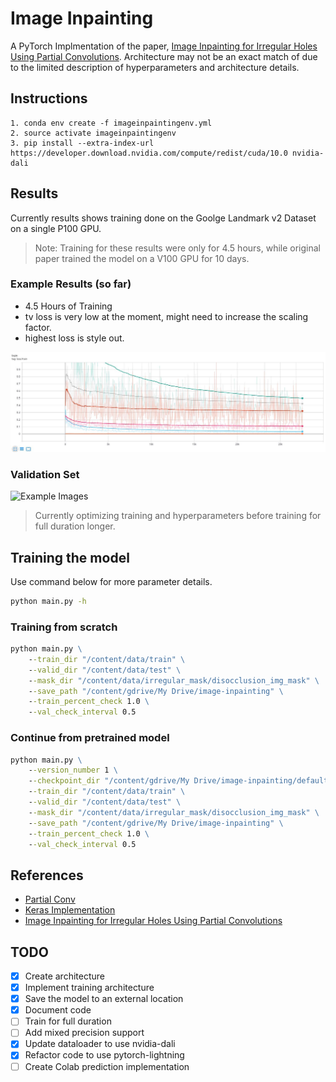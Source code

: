 # Image Inpainting

A PyTorch Implmentation of the paper, [Image Inpainting for Irregular Holes Using Partial Convolutions](https://arxiv.org/pdf/1804.07723.pdf). Architecture may not be an exact match of due to the limited description of hyperparameters and architecture details.


## Instructions

```
1. conda env create -f imageinpaintingenv.yml
2. source activate imageinpaintingenv
3. pip install --extra-index-url https://developer.download.nvidia.com/compute/redist/cuda/10.0 nvidia-dali
```

## Results

Currently results shows training done on the Goolge Landmark v2 Dataset on a single P100 GPU.

> Note: Training for these results were only for 4.5 hours, while original paper trained the model on a V100 GPU for 10 days.


### Example Results (so far)

- 4.5 Hours of Training
- tv loss is very low at the moment, might need to increase the scaling factor.
- highest loss is style out.

![Example Images](res/sample_training.JPG)

### Validation Set

![Example Images](res/individualImage.png)

> Currently optimizing training and hyperparameters before training for full duration longer.

## Training the model

Use command below for more parameter details.
```cmd
python main.py -h
```

### Training from scratch

```cmd
python main.py \
    --train_dir "/content/data/train" \
    --valid_dir "/content/data/test" \
    --mask_dir "/content/data/irregular_mask/disocclusion_img_mask" \
    --save_path "/content/gdrive/My Drive/image-inpainting" \
    --train_percent_check 1.0 \
    --val_check_interval 0.5

```

### Continue from pretrained model

```cmd
python main.py \
    --version_number 1 \
    --checkpoint_dir "/content/gdrive/My Drive/image-inpainting/default/version_0/checkpoints/_ckpt_epoch_2.ckpt" \
    --train_dir "/content/data/train" \
    --valid_dir "/content/data/test" \
    --mask_dir "/content/data/irregular_mask/disocclusion_img_mask" \
    --save_path "/content/gdrive/My Drive/image-inpainting" \
    --train_percent_check 1.0 \
    --val_check_interval 0.5
```

## References

- [Partial Conv](https://github.com/NVIDIA/partialconv)
- [Keras Implementation](https://github.com/MathiasGruber/PConv-Keras)
- [Image Inpainting for Irregular Holes Using Partial Convolutions](https://arxiv.org/pdf/1804.07723.pdf)

## TODO

- [x] Create architecture
- [x] Implement training architecture
- [x] Save the model to an external location
- [x] Document code
- [ ] Train for full duration
- [ ] Add mixed precision support
- [x] Update dataloader to use nvidia-dali
- [x] Refactor code to use pytorch-lightning
- [ ] Create Colab prediction implementation
